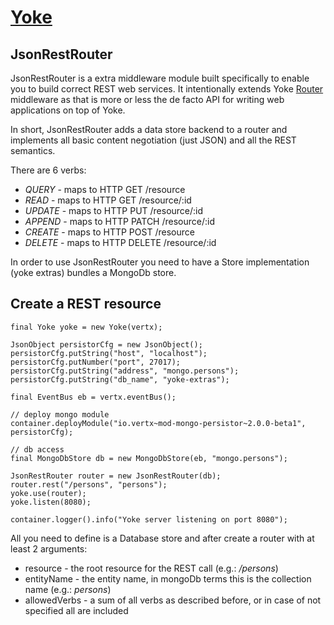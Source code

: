 # [Yoke](/)

## JsonRestRouter

JsonRestRouter is a extra middleware module built specifically to enable you to build correct REST web services. It
intentionally extends Yoke [Router](Router.html) middleware as that is more or less the de facto API for writing web
applications on top of Yoke.

In short, JsonRestRouter adds a data store backend to a router and implements all basic content negotiation (just JSON)
and all the REST semantics.

There are 6 verbs:

* *QUERY* - maps to HTTP GET /resource
* *READ* - maps to HTTP GET /resource/:id
* *UPDATE* - maps to HTTP PUT /resource/:id
* *APPEND* - maps to HTTP PATCH /resource/:id
* *CREATE* - maps to HTTP POST /resource
* *DELETE* - maps to HTTP DELETE /resource/:id

In order to use JsonRestRouter you need to have a Store implementation (yoke extras) bundles a MongoDb store.


## Create a REST resource

~~~~~~~~~~~~~~~~~~~~~~~~~~~~~~~~~~~~~~~~~~ {.java}
final Yoke yoke = new Yoke(vertx);

JsonObject persistorCfg = new JsonObject();
persistorCfg.putString("host", "localhost");
persistorCfg.putNumber("port", 27017);
persistorCfg.putString("address", "mongo.persons");
persistorCfg.putString("db_name", "yoke-extras");

final EventBus eb = vertx.eventBus();

// deploy mongo module
container.deployModule("io.vertx~mod-mongo-persistor~2.0.0-beta1", persistorCfg);

// db access
final MongoDbStore db = new MongoDbStore(eb, "mongo.persons");

JsonRestRouter router = new JsonRestRouter(db);
router.rest("/persons", "persons");
yoke.use(router);
yoke.listen(8080);

container.logger().info("Yoke server listening on port 8080");
~~~~~~~~~~~~~~~~~~~~~~~~~~~~~~~~~~~~~~~~~~

All you need to define is a Database store and after create a router with at least 2 arguments:

* resource - the root resource for the REST call (e.g.: */persons*)
* entityName - the entity name, in mongoDb terms this is the collection name (e.g.: *persons*)
* allowedVerbs - a sum of all verbs as described before, or in case of not specified all are included